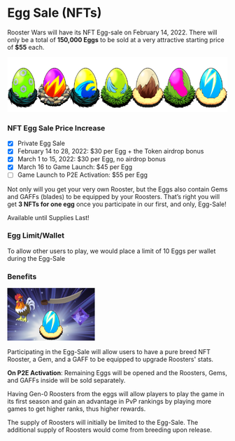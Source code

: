 # **Egg Sale (NFTs)**

Rooster Wars will have its NFT Egg-sale on February 14, 2022. There will only be a total of **150,000 Eggs** to be sold at a very attractive starting price of **$55** each.

<!-- Egg Banner -->
<img src="../images/egg-banner.png" alt="eggs" class="egg-banner">

### **NFT Egg Sale Price Increase**

- [x] Private Egg Sale
- [x] February 14 to 28, 2022: $30 per Egg + the Token airdrop bonus
- [x] March 1 to 15, 2022: $30 per Egg, no airdrop bonus
- [x] March 16 to Game Launch: $45 per Egg
- [ ] Game Launch to P2E Activation: $55 per Egg

Not only will you get your very own Rooster, but the Eggs also contain Gems and GAFFs (blades) to be equipped by your Roosters. That’s right you will get **3 NFTs for one egg** once you participate in our first, and only, Egg-Sale!

Available until Supplies Last!

### **Egg Limit/Wallet**

To allow other users to play, we would place a limit of 10 Eggs per wallet during the Egg-Sale

### **Benefits**

<!-- Single Egg -->
<img src="../images/egg.png" alt="egg" class="egg">

Participating in the Egg-Sale will allow users to have a pure breed NFT Rooster, a Gem, and a GAFF to be equipped to upgrade Roosters' stats.

**On P2E Activation**: Remaining Eggs will be opened and the Roosters, Gems, and GAFFs inside will be sold separately.

Having Gen-0 Roosters from the eggs will allow players to play the game in its first season and gain an advantage in PvP rankings by playing more games to get higher ranks, thus higher rewards.

The supply of Roosters will initially be limited to the Egg-Sale. The additional supply of Roosters would come from breeding upon release.
